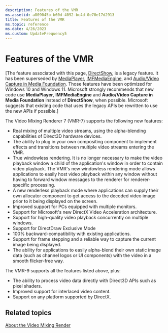 ```yaml
---
description: Features of the VMR
ms.assetid: a809045b-b60d-4092-bc4d-0e70e17d2913
title: Features of the VMR
ms.topic: reference
ms.date: 4/26/2023
ms.custom: UpdateFrequency5
---
```


# Features of the VMR

\[The feature associated with this page, [DirectShow](/windows/win32/directshow/directshow), is a legacy feature. It has been superseded by [MediaPlayer](/uwp/api/Windows.Media.Playback.MediaPlayer), [IMFMediaEngine](/windows/win32/api/mfmediaengine/nn-mfmediaengine-imfmediaengine), and [Audio/Video Capture in Media Foundation](/windows/win32/medfound/audio-video-capture-in-media-foundation). Those features have been optimized for Windows 10 and Windows 11. Microsoft strongly recommends that new code use **MediaPlayer**, **IMFMediaEngine** and **Audio/Video Capture in Media Foundation** instead of **DirectShow**, when possible. Microsoft suggests that existing code that uses the legacy APIs be rewritten to use the new APIs if possible.\]

The Video Mixing Renderer 7 (VMR-7) supports the following new features:

-   Real mixing of multiple video streams, using the alpha-blending capabilities of Direct3D hardware devices.
-   The ability to plug in your own compositing component to implement effects and transitions between multiple video streams entering the VMR.
-   True windowless rendering. It is no longer necessary to make the video playback window a child of the application's window in order to contain video playback. The VMR's new windowless rendering mode allows applications to easily host video playback within any window without having to forward window messages to the renderer for renderer-specific processing.
-   A new renderless playback mode where applications can supply their own allocator component to get access to the decoded video image prior to it being displayed on the screen.
-   Improved support for PCs equipped with multiple monitors.
-   Support for Microsoft's new DirectX Video Acceleration architecture.
-   Support for high-quality video playback concurrently on multiple windows.
-   Support for DirectDraw Exclusive Mode
-   100% backward-compatibility with existing applications.
-   Support for frame stepping and a reliable way to capture the current image being displayed.
-   The ability for applications to easily alpha-blend their own static image data (such as channel logos or UI components) with the video in a smooth flicker-free way.

The VMR-9 supports all the features listed above, plus:

-   The ability to process video data directly with Direct3D APIs such as pixel shaders.
-   Improved support for interlaced video content.
-   Support on any platform supported by DirectX.

## Related topics

<dl> <dt>

[About the Video Mixing Render](about-the-video-mixing-render.md)
</dt> </dl>

 

 



